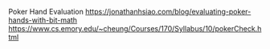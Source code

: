 Poker Hand Evaluation
https://jonathanhsiao.com/blog/evaluating-poker-hands-with-bit-math
https://www.cs.emory.edu/~cheung/Courses/170/Syllabus/10/pokerCheck.html